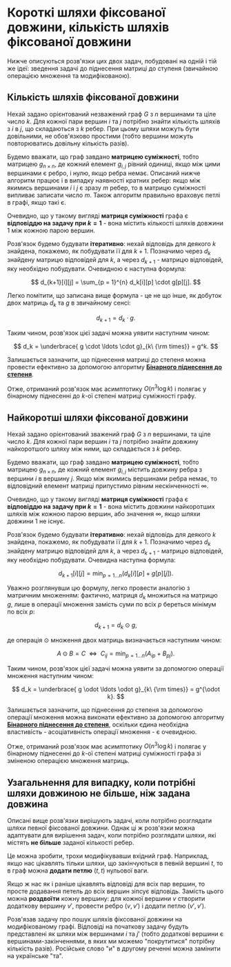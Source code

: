# Короткі шляхи фіксованої довжини, кількість шляхів фіксованої довжини

Нижче описуються розв'язки цих двох задач, побудовані на одній і тій же ідеї: зведення задачі до піднесення матриці до ступеня (звичайною операцією множення та модифікованою).

## Кількість шляхів фіксованої довжини

Нехай задано орієнтований незважений граф $G$ з $n$ вершинами та ціле число $k$. Для кожної пари вершин $i$ та $j$ потрібно знайти кількість шляхів з $i$ в $j$, що складаються з $k$ ребер. При цьому шляхи можуть бути довільними, не обов'язково простими (тобто вершини можуть повторюватись довільну кількість разів).

Будемо вважати, що граф завдано **матрицею суміжності**, тобто матрицею $g_{n\times n}$, де кожний елемент $g_{i,j}$ рівний одиниці, якщо між цими вершинами є ребро, і нулю, якщо ребра немає. Описаний нижче алгоритм працює і в випадку наявності кратних ребер: якщо між якимись вершинами $i$ і $j$ є зразу $m$ ребер, то в матрицю суміжності випливає записати число $m$. Також алгоритм правильно враховує петлі в графі, якщо такі є.

Очевидно, що у такому вигляді **матриця суміжності** графа є **відповіддю на задачу при $k=1$** - вона містить кількості шляхів довжини $1$ між кожною парою вершин.

Розв'язок будемо будувати **ітеративно**: нехай відповідь для деякого $k$ знайдена, покажемо, як побудувати її для $k+1$. Позначимо через $d_k$ знайдену матрицю відповідей для $k$, а через $d_{k+1}$ - матрицю відповідей, яку необхідно побудувати. Очевидною є наступна формула:

$$
d_{k+1}[i][j] = \sum_{p = 1}^{n} d_k[i][p] \cdot g[p][j].
$$

Легко помітити, що записана вище формула - це не що інше, як добуток двох матриць $d_k$ та $g$ в звичайному сенсі:

$$
d_{k+1} = d_k \cdot g.
$$

Таким чином, розв'язок цієї задачі можна уявити наступним чином:

$$
d_k = \underbrace{ g \cdot \ldots \cdot g}_{k\ {\rm times}} = g^k.
$$

Залишається зазначити, що піднесення матриці до степеня можна провести ефективно за допомогою алгоритму [**Бінарного піднесення до степеня**](binary_pow).

Отже, отриманий розв'язок має асимптотику $O(n^3 \log k)$ і полягає у бінарному піднесенні до $k$-ої степені матриці суміжності графу.

## Найкоротші шляхи фіксованої довжини

Нехай задано орієнтований зважений граф $G$ з $n$ вершинами, та ціле число $k$. Для кожної пари вершин $i$ та $j$ потрібно знайти довжину найкоротшого шляху між ними, що складається з $k$ ребер.

Будемо вважати, що граф завдано **матрицею суміжності**, тобто матрицею $g_{n \times n}$, де кожний елемент $g_{i,j}$ містить довжину ребра з вершини $i$ в вершину $j$. Якщо між якимись вершинами ребра немає, то відповідний елемент матриці припустимо рівним нескінченності $\infty$.

Очевидно, що у такому вигляді **матриця суміжності** графа є **відповіддю на задачу при $k=1$** - вона містить довжини найкоротших шляхів між кожною парою вершин, або значення $\infty$, якщо шляхи довжини $1$ не існує.

Розв'язок будемо будувати **ітеративно**: нехай відповідь для деякого $k$ знайдена, покажемо, як побудувати її для $k+1$. Позначимо через $d_k$ знайдену матрицю відповідей для $k$, а через $d_{k+1}$ - матрицю відповідей, яку необхідно побудувати. Очевидна наступна формула:

$$
d_{k+1}[i][j] = \min_{p = 1 \ldots n} ( d_k[i][p] + g[p][j] ).
$$

Уважно розглянувши цю формулу, легко провести аналогію з матричним множенням: фактично, матриця $d_k$ множиться на матрицю $g$, лише в операції множення замість суми по всіх $p$ береться мінімум по всіх $p$:

$$
d_{k+1} = d_k \odot g,
$$

де операція $\odot$ множення двох матриць визначається наступним чином:

$$
A \odot B = C \ \ \Longleftrightarrow\ \  C_{ij} = \min_{p=1 \ldots n} (A_{ip} + B_{pj}).
$$

Таким чином, розв'язок цієї задачі можна уявити за допомогою операції множення наступним чином:

$$
d_k = \underbrace{ g \odot \ldots \odot g}_{k\ {\rm times}} = g^{\odot k}.
$$

Залишається зазначити, що піднесення до степеня за допомогою операції множення можна виконати ефективно за допомогою алгоритму [**Бінарного піднесення до степеня**](binary_pow), оскільки єдина необхідна властивість - асоціативність операції множення - є очевидною.

Отже, отриманий розв'язок має асимптотику $O(n^3 \log k)$ і полягає у бінарному піднесенні до $k$-ої степені матриці суміжності графа зі зміненою операцією множення матриць.

## Узагальнення для випадку, коли потрібні шляхи довжиною не більше, ніж задана довжина

Описані вище розв'язки вирішують задачі, коли потрібно розглядати шляхи певної фіксованої довжини. Однак ці ж розв'язки можна адаптувати для вирішення задач, коли потрібно розглядати шляхи, які містять **не більше** заданої кількості ребер.

Це можна зробити, трохи модифікувавши вхідний граф. Наприклад, якщо нас цікавлять тільки шляхи, що закінчуються в певній вершині $t$, то в граф можна **додати петлю** $(t,t)$ нульової ваги.

Якщо ж нас як і раніше цікавлять відповіді для всіх пар вершин, то просте додавання петель до всіх вершин зіпсує відповідь. Замість цього можна **роздвоїти** кожну вершину: для кожної вершини $v$ створити додаткову вершину $v'$, провести ребро $(v,v')$ і додати петлю $(v',v')$.

Розв'язав задачу про пошук шляхів фіксованої довжини на модифікованому графі. Відповіді на початкову задачу будуть представлені як шляхи між вершинами $i$ та $j'$ (тобто додаткові вершини є вершинами-закінченнями, в яких ми можемо "покрутитися" потрібну кількість разів). Російське слово "и" в другому реченні можна замінити на українське "та".